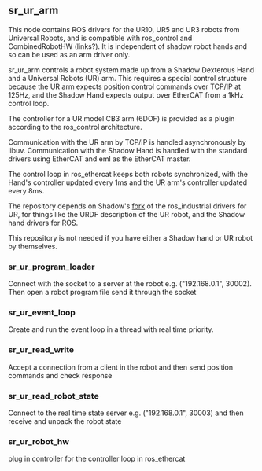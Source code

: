 sr_ur_arm
---------

This node contains ROS drivers for the UR10, UR5 and UR3 robots from Universal Robots, and is compatible with ros_control and CombinedRobotHW (links?). It is independent of shadow robot hands and so can be used as an arm driver only. 


sr_ur_arm  controls a robot system made up from a Shadow Dexterous Hand and a Universal Robots (UR) arm. This requires a special control structure because the UR arm expects position control commands over TCP/IP at 125Hz, and the Shadow Hand expects output over EtherCAT from a 1kHz control loop.

The controller for a UR model CB3 arm (6DOF) is provided as a plugin according to the ros_control architecture.

Communication with the UR arm by TCP/IP is handled asynchronously by libuv. Communication with the Shadow Hand is handled with the standard drivers using EtherCAT and eml as the EtherCAT master.

The control loop in ros_ethercat keeps both robots synchronized,  with the Hand's controller updated every 1ms and the UR arm's controller updated every 8ms.

The repository depends on Shadow's [fork](https://github.com/shadow-robot/universal_robot.git) of the ros_industrial drivers for UR, for things like the URDF description of the UR robot, and the Shadow hand drivers for ROS.

This repository is not needed if you have either a Shadow hand or UR robot by themselves.

### sr_ur_program_loader

Connect with the socket to a server at the robot e.g. ("192.168.0.1", 30002). Then
open a robot program file send it through the socket

### sr_ur_event_loop
Create and run the event loop in a thread with real time priority.

### sr_ur_read_write
Accept a connection from a client in the robot and then send position commands and check response

### sr_ur_read_robot_state
Connect to the real time state server e.g. ("192.168.0.1", 30003) and then receive and unpack the robot state  

### sr_ur_robot_hw
plug in controller for the controller loop in ros_ethercat
